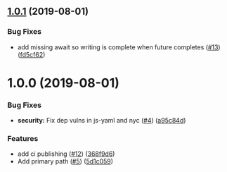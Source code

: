 ## [1.0.1](https://github.com/SmartThingsCommunity/generator-smartthings/compare/v1.0.0...v1.0.1) (2019-08-01)


### Bug Fixes

* add missing await so writing is complete when future completes ([#13](https://github.com/SmartThingsCommunity/generator-smartthings/issues/13)) ([fd5cf62](https://github.com/SmartThingsCommunity/generator-smartthings/commit/fd5cf62))

# 1.0.0 (2019-08-01)


### Bug Fixes

* **security:** Fix dep vulns in js-yaml and nyc ([#4](https://github.com/SmartThingsCommunity/generator-smartthings/issues/4)) ([a95c84d](https://github.com/SmartThingsCommunity/generator-smartthings/commit/a95c84d))


### Features

* add ci publishing ([#12](https://github.com/SmartThingsCommunity/generator-smartthings/issues/12)) ([368f9d6](https://github.com/SmartThingsCommunity/generator-smartthings/commit/368f9d6))
* Add primary path ([#5](https://github.com/SmartThingsCommunity/generator-smartthings/issues/5)) ([5d1c059](https://github.com/SmartThingsCommunity/generator-smartthings/commit/5d1c059))
